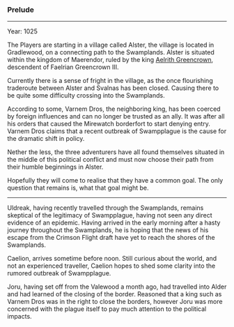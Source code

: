### Prelude
---
Year: 
1025

The Players are starting in a village called Alster, the village is located in Gradlewood, on a connecting path to the Swamplands. Alster is situated within the kingdom of Maerendor, ruled by the king [Aelrith Greencrown](../Lore/Characters/Aelrith%20Greencrown.md), descendent of Faelrian Greencrown III.

Currently there is a sense of fright in the village, as the once flourishing traderoute between Alster and Svalnas has been closed. Causing there to be quite some difficulty crossing into the Swamplands.

According to some, Varnem Dros, the neighboring king, has been coerced by foreign influences and can no longer be trusted as an ally. It was after all his orders that caused the Mirewatch borderfort to start denying entry. Varnem Dros claims that a recent outbreak of Swampplague is the cause for the dramatic shift in policy.

Nether the less, the three adventurers have all found themselves situated in the middle of this political conflict and must now choose their path from their humble beginnings in Alster.

Hopefully they will come to realise that they have a common goal. The only question that remains is, what that goal might be.

---

Uldreak, having recently travelled through the Swamplands, remains skeptical of the legitimacy of Swampplague, having not seen any direct evidence of an epidemic. Having arrived in the early morning after a hasty journey throughout the Swamplands, he is hoping that the news of his escape from the Crimson Flight draft have yet to reach the shores of the Swamplands.

Caelion, arrives sometime before noon. Still curious about the world, and not an experienced traveller, Caelion hopes to shed some clarity into the rumored outbreak of Swampplague.

Joru, having set off from the Valewood a month ago, had travelled into Alder and had learned of the closing of the border. Reasoned that a king such as Varnem Dros was in the right to close the borders, however Joru was more concerned with the plague itself to pay much attention to the political impacts.